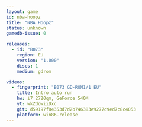 ```yaml
---
layout: game
id: nba-hoopz
title: "NBA Hoopz"
status: unknown
gamedb-issue: 0

releases:
  - id: "B073"
    region: EU
    version: "1.000"
    discs: 1
    medium: gdrom

videos:
  - fingerprint: "B073 GD-ROM1/1 EU"
    title: Intro auto run
    hw: i7 2720qm, GeForce 540M
    yt: wkZdowiiDxc
    git: d59197f84353d7d2b746383e9277d9ed7c8c4053
    platform: win86-release
---
```

